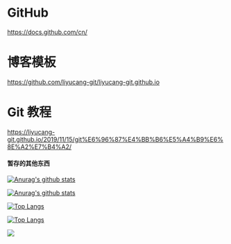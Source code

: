 # GitHub
https://docs.github.com/cn/
# 博客模板
https://github.com/liyucang-git/liyucang-git.github.io

# Git 教程
https://liyucang-git.github.io/2019/11/15/git%E6%96%87%E4%BB%B6%E5%A4%B9%E6%8E%A2%E7%B4%A2/

#### 暂存的其他东西  
[![Anurag's github stats](https://github-readme-stats.vercel.app/api?username=DowneyRem&show_icons=true&count_private=true&hide=issues,contribs&theme=merko)](https://github.com/anuraghazra/github-readme-stats)   

[![Anurag's github stats](https://github-readme-stats.vercel.app/api?username=DowneyRem&show_icons=true&count_private=true&hide=issues&theme=merko)](https://github.com/anuraghazra/github-readme-stats)   

[![Top Langs](https://github-readme-stats.vercel.app/api/top-langs/?username=DowneyRem&layout=compact&theme=merko)](https://github.com/anuraghazra/github-readme-stats)  

[![Top Langs](https://github-readme-stats.vercel.app/api/top-langs/?username=DowneyRem&&theme=merko)](https://github.com/anuraghazra/github-readme-stats)  


<a href="https://github.com/anuraghazra/github-readme-stats">
  <img align="left" src="https://github-readme-stats.vercel.app/api/pin/?username=anuraghazra&repo=github-readme-stats" />
</a>

